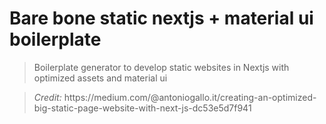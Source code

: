 # Bare bone static nextjs + material ui boilerplate

> <p>Boilerplate generator to develop static websites in Nextjs with optimized assets and material ui  </p>

> <p><i>Credit: </i>https://medium.com/@antoniogallo.it/creating-an-optimized-big-static-page-website-with-next-js-dc53e5d7f941</p>
